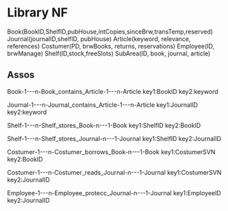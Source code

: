 # Library NF

Book(BookID,ShelfID,pubHouse,intCopies,sinceBrw,transTemp,reserved)
Journal(journalID,shelfID, pubHouse)
Article(keyword, relevance, references)
Costumer(PD, brwBooks, returns, reservations)
Employee(ID, brwManage)
Shelf(ID,stock,freeSlots)
SubArea(ID, book, journal, article)


## Assos

Book-1---n-Book_contains_Article-1---n-Article
key1:BookID
key2:keyword

Journal-1---n-Journal_contains_Article-1---n-Article
key1:JournalID
key2:keyword

Shelf-1---n-Shelf_stores_Book-n---1-Book
key1:ShelfID
key2:BookID

Shelf-1---n-Shelf_stores_Journal-n---1-Journal
key1:ShelfID
key2:JournalID

Costumer-1---n-Costumer_borrows_Book-n---1-Book
key1:CostumerSVN
key2:BookID

Costumer-1---n-Costumer_reads_Journal-n---1-Journal
key1:CostumerSVN
key2:JournalID

Employee-1---n-Employee_protecc_Journal-n---1-Journal
key1:EmployeeID
key2:JournalID

